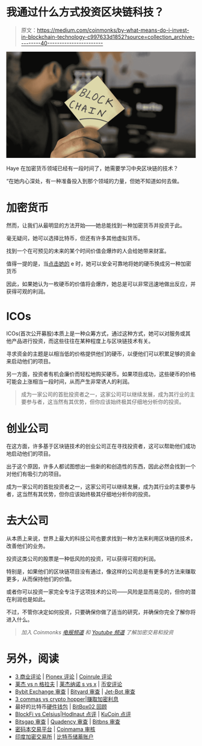 # 我通过什么方式投资区块链科技？

> 原文：<https://medium.com/coinmonks/by-what-means-do-i-invest-in-blockchain-technology-c997633d1852?source=collection_archive---------40----------------------->

![](img/908c76d7891996a807ba0ef651688ef3.png)

Haye 在加密货币领域已经有一段时间了，她需要学习中央区块链的技术？

“在她内心深处，有一种准备投入到那个领域的力量，但她不知道如何去做。

# 加密货币

然而，让我们从最明显的方法开始——她总能找到一种加密货币并投资于此。

毫无疑问，她可以选择比特币，但还有许多其他虚拟货币。

找到一个在可预见的未来的某个时间价值会爆炸的人会给她带来财富。

值得一提的是，当[点击她的](https://symbiosis.finance/) e 时，她可以安全可靠地将她的硬币换成另一种加密货币

因此，如果她认为一枚硬币的价值将会爆炸，她总是可以非常迅速地做出反应，并获得可观的利润。

# ICOs

ICOs(首次公开募股)本质上是一种众筹方式，通过这种方式，她可以对服务或其他产品进行投资，而这些往往在某种程度上与区块链技术有关。

寻求资金的主题是以相当低的价格提供他们的硬币，以便他们可以积累足够的资金来启动他们的项目。

另一方面，投资者有机会廉价而轻松地购买硬币。如果项目成功，这些硬币的价格可能会上涨相当一段时间，从而产生非常诱人的利润。

> 成为一家公司的首批投资者之一，这家公司可以继续发展，成为其行业的主要参与者，这当然有其优势，但你应该始终极其仔细地分析你的投资。

# 创业公司

在这方面，许多基于区块链技术的创业公司正在寻找投资者，这可以帮助他们成功地启动他们的项目。

出于这个原因，许多人都试图想出一些新的和创造性的东西，因此必然会找到一个对他们有吸引力的项目。

成为一家公司的首批投资者之一，这家公司可以继续发展，成为其行业的主要参与者，这当然有其优势，但你应该始终极其仔细地分析你的投资。

# 去大公司

从本质上来说，世界上最大的科技公司也要求找到一种方法来利用区块链的技术，改善他们的业务。

投资这类公司的股票是一种低风险的投资，可以获得可观的利润。

特别是，如果他们的区块链项目没有通过，像这样的公司总是有更多的方法来赚取更多，从而保持他们的价值。

或者你可以投资一家完全专注于这项技术的公司——风险是显而易见的，但你的潜在利润也是如此。

不过，不管你决定如何投资，只要确保你做了适当的研究，并确保你完全了解你将进入什么。

> *加入 Coinmonks* [*电报频道*](https://t.me/coincodecap) *和* [*Youtube 频道*](https://www.youtube.com/c/coinmonks/videos) *了解加密交易和投资*

# 另外，阅读

*   [3 商业评论](/coinmonks/3commas-review-an-excellent-crypto-trading-bot-2020-1313a58bec92) | [Pionex 评论](https://coincodecap.com/pionex-review-exchange-with-crypto-trading-bot) | [Coinrule 评论](/coinmonks/coinrule-review-2021-a-beginner-friendly-crypto-trading-bot-daf0504848ba)
*   [莱杰 vs n 格拉夫](/coinmonks/ledger-vs-ngrave-zero-7e40f0c1d694) | [莱杰纳诺 s vs x](/coinmonks/ledger-nano-s-vs-x-battery-hardware-price-storage-59a6663fe3b0) | [币安评论](/coinmonks/binance-review-ee10d3bf3b6e)
*   [Bybit Exchange 审查](/coinmonks/bybit-exchange-review-dbd570019b71) | [Bityard 审查](https://coincodecap.com/bityard-reivew) | [Jet-Bot 审查](https://coincodecap.com/jet-bot-review)
*   [3 commas vs crypto hopper](/coinmonks/3commas-vs-pionex-vs-cryptohopper-best-crypto-bot-6a98d2baa203)|[赚取加密利息](/coinmonks/earn-crypto-interest-b10b810fdda3)
*   最好的比特币[硬件钱包](/coinmonks/hardware-wallets-dfa1211730c6) | [BitBox02 回顾](/coinmonks/bitbox02-review-your-swiss-bitcoin-hardware-wallet-c36c88fff29)
*   [BlockFi vs Celsius](/coinmonks/blockfi-vs-celsius-vs-hodlnaut-8a1cc8c26630)|[Hodlnaut 点评](/coinmonks/hodlnaut-review-best-way-to-hodl-is-to-earn-interest-on-your-bitcoin-6658a8c19edf) | [KuCoin 点评](https://coincodecap.com/kucoin-review)
*   [Bitsgap 审查](/coinmonks/bitsgap-review-a-crypto-trading-bot-that-makes-easy-money-a5d88a336df2) | [Quadency 审查](/coinmonks/quadency-review-a-crypto-trading-automation-platform-3068eaa374e1) | [Bitbns 审查](/coinmonks/bitbns-review-38256a07e161)
*   [密码本交易平台](/coinmonks/top-10-crypto-copy-trading-platforms-for-beginners-d0c37c7d698c) | [Coinmama 审核](/coinmonks/coinmama-review-ace5641bde6e)
*   [印度加密交易所](/coinmonks/bitcoin-exchange-in-india-7f1fe79715c9) | [比特币储蓄账户](/coinmonks/bitcoin-savings-account-e65b13f92451)